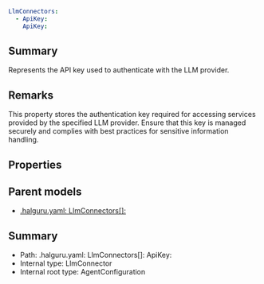<!--
title: ApiKey
version: 1.0.0+62a79eb7c455dc244ea9db083fc0bfdac5d67dd0
generated: true
date: 2025-03-29T15:01:06Z
node: This file is generated by the command-line program: `halguru manual --generate-docs`
-->


```yaml
LlmConnectors:
  - ApiKey:
    ApiKey:
```

## Summary

Represents the API key used to authenticate with the LLM provider.

## Remarks

This property stores the authentication key required for accessing services provided by the
specified LLM provider. Ensure that this key is managed securely and complies with best practices
for sensitive information handling.

## Properties


## Parent models

* [.halguru.yaml: LlmConnectors[]:]((halguru)-llmconnectors-list.md)
## Summary

* Path: .halguru.yaml: LlmConnectors[]: ApiKey:
* Internal type: LlmConnector
* Internal root type: AgentConfiguration

